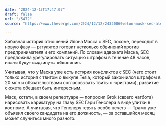 ```yaml
---
date: "2024-12-13T17:47:07"
draft: false
url: "/5472"
source: "https://www.theverge.com/2024/12/12/24320060/elon-musk-sec-alex-spiro-tesla-neuralink-twitter"

---
```


Забавная история отношений Илона Маска с SEC, похоже, переходит в новую фазу — регулятор готовит несколько обвинений против предпринимателя и его компаний. По словам адвоката Маска, SEC предложила урегулировать ситуацию штрафом в течение 48 часов, иначе будут выдвинуты обвинения.

Учитывая, что у Маска уже есть история конфликтов с SEC (чего стоит только история с твитом о выкупе Tesla, который закончился штрафом в 20 млн и обязательствами согласовывать твиты с юристами), развитие сюжета обещает быть интересным.

Маск, кстати, в своем репертуаре — попросил Grok (своего чатбота) нарисовать карикатуру на главу SEC Гэри Генслера в виде улитки в костюме. А учитывая, что Генслеру терять особо нечего — Трамп уже объявил своего кандидата на его должность, — за оставшийся месяц может случиться много разного.
